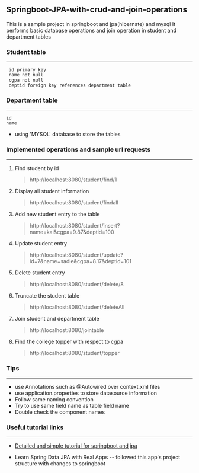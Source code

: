 ## Springboot-JPA-with-crud-and-join-operations

 This is a sample project in springboot and jpa(hibernate) and mysql
 It performs basic database operations and join operation in student and department tables
 
 ### Student table
 ---------------
 
	 id primary key
	 name not null
	 cgpa not null
	 deptid foreign key references department table
	
 ### Department table
 ------------------
	id
	name
	
 	
* using 'MYSQL' database to store the tables 
	
### Implemented operations and sample url requests
------------------------------------------------
1. Find student by id

	> http://localhost:8080/student/find/1

1. Display all student information

	> http://localhost:8080/student/findall

2. Add new student entry to the table

	> http://localhost:8080/student/insert?name=kai&cgpa=9.87&deptid=100

3. Update student entry

	> http://localhost:8080/student/update?id=7&name=sadie&cgpa=8.17&deptid=101

4. Delete student entry

	> http://localhost:8080/student/delete/8

5. Truncate the student table

	> http://localhost:8080/student/deleteAll

6. Join student and department table

	> http://localhost:8080/jointable

7. Find the college topper with respect to cgpa

	> http://localhost:8080/student/topper

		
	
  ### Tips
  -------
  * use Annotations such as @Autowired over context.xml files
  * use application.properties to store datasource information
  * Follow same naming convention
  * Try to use same field name as table field name
  * Double check the component names
  
  ### Useful tutorial links
  ------------------------
  
* [Detailed and simple tutorial for springboot and jpa](https://www.petrikainulainen.net/programming/spring-framework/spring-data-jpa-tutorial-introduction-to-query-methods/)

* Learn Spring Data JPA with Real Apps -- followed this app's project structure with changes to springboot
	
 
 
 

